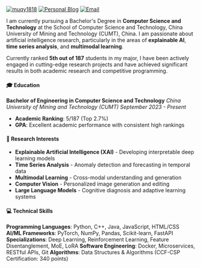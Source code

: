 [![muqy1818](https://img.shields.io/badge/muqy1818-github-blue?logo=github)](https://github.com/muqy1818)
[![Personal Blog](https://img.shields.io/badge/Blog-muqyy.top-green?logo=blogger)](https://www.muqyy.top/)
[![Email](https://img.shields.io/badge/Email-weijuebu@cumt.edu.cn-red?logo=gmail)](mailto:weijuebu@cumt.edu.cn)

I am currently pursuing a Bachelor's Degree in **Computer Science and Technology** at the School of Computer Science and Technology, China University of Mining and Technology (CUMT), China. I am passionate about artificial intelligence research, particularly in the areas of **explainable AI**, **time series analysis**, and **multimodal learning**.

Currently ranked **5th out of 187** students in my major, I have been actively engaged in cutting-edge research projects and have achieved significant results in both academic research and competitive programming.

#### 🎓 Education
**Bachelor of Engineering in Computer Science and Technology**
*China University of Mining and Technology (CUMT)*
*September 2023 - Present*
- **Academic Ranking**: 5/187 (Top 2.7%)
- **GPA**: Excellent academic performance with consistent high rankings

#### 🔬 Research Interests
- **Explainable Artificial Intelligence (XAI)** - Developing interpretable deep learning models
- **Time Series Analysis** - Anomaly detection and forecasting in temporal data
- **Multimodal Learning** - Cross-modal understanding and generation
- **Computer Vision** - Personalized image generation and editing
- **Large Language Models** - Cognitive diagnosis and adaptive learning systems

#### 💻 Technical Skills
**Programming Languages**: Python, C++, Java, JavaScript, HTML/CSS
**AI/ML Frameworks**: PyTorch, NumPy, Pandas, Scikit-learn, FastAPI
**Specializations**: Deep Learning, Reinforcement Learning, Feature Disentanglement, MoE, LoRA
**Software Engineering**: Docker, Microservices, RESTful APIs, Git
**Algorithms**: Data Structures & Algorithms (CCF-CSP Certification: 340 points)

